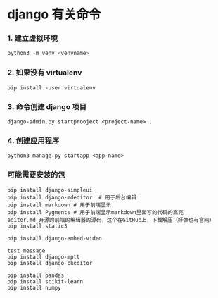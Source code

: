 # django 有关命令

### 1. 建立虚拟环境
```python
python3 -m venv <venvname>
```

### 2. 如果没有 virtualenv
```.env
pip install -user virtualenv

```

### 3. 命令创建 django 项目

```.env
django-admin.py startprooject <project-name> .
```

### 4. 创建应用程序

```.env
python3 manage.py startapp <app-name>
```

### 可能需要安装的包
```.env
pip install django-simpleui
pip install django-mdeditor  # 用于后台编辑
pip install markdown # 用于前端显示
pip install Pygments # 用于前端显示markdown里面写的代码的高亮
editor.md 开源的前端的编辑器的源码，这个在GitHub上，下载解压（好像也有官网）
pip install static3

pip install django-embed-video

test message
pip install django-mptt
pip install django-ckeditor

pip install pandas
pip install scikit-learn
pip install numpy
```